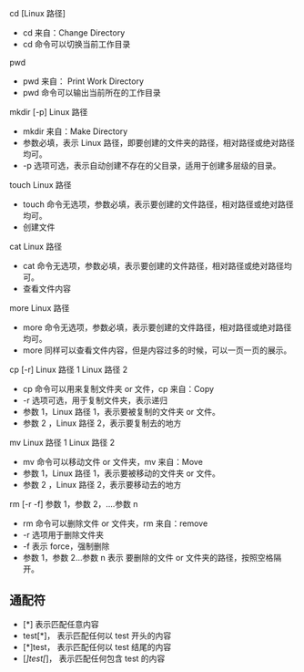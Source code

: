 cd [Linux 路径]

- cd 来自：Change Directory
- cd 命令可以切换当前工作目录

pwd

- pwd 来自： Print Work Directory
- pwd 命令可以输出当前所在的工作目录

mkdir [-p] Linux 路径

- mkdir 来自：Make Directory
- 参数必填，表示 Linux 路径，即要创建的文件夹的路径，相对路径或绝对路径均可。
- -p 选项可选，表示自动创建不存在的父目录，适用于创建多层级的目录。

touch Linux 路径

- touch 命令无选项，参数必填，表示要创建的文件路径，相对路径或绝对路径均可。
- 创建文件

cat Linux 路径

- cat 命令无选项，参数必填，表示要创建的文件路径，相对路径或绝对路径均可。
- 查看文件内容

more Linux 路径

- more 命令无选项，参数必填，表示要创建的文件路径，相对路径或绝对路径均可。
- more 同样可以查看文件内容，但是内容过多的时候，可以一页一页的展示。

cp [-r] Linux 路径 1 Linux 路径 2

- cp 命令可以用来复制文件夹 or 文件，cp 来自：Copy
- -r 选项可选，用于复制文件夹，表示递归
- 参数 1，Linux 路径 1，表示要被复制的文件夹 or 文件。
- 参数 2 ，Linux 路径 2，表示要复制去的地方

mv Linux 路径 1 Linux 路径 2

- mv 命令可以移动文件 or 文件夹，mv 来自：Move
- 参数 1，Linux 路径 1，表示要被移动的文件夹 or 文件。
- 参数 2 ，Linux 路径 2，表示要移动去的地方

rm [-r -f] 参数 1，参数 2，....参数 n

- rm 命令可以删除文件 or 文件夹，rm 来自：remove
- -r 选项用于删除文件夹
- -f 表示 force，强制删除
- 参数 1，参数 2...参数 n 表示 要删除的文件 or 文件夹的路径，按照空格隔开。

## 通配符

- [*] 表示匹配任意内容
- test[*]， 表示匹配任何以 test 开头的内容
- [*]test， 表示匹配任何以 test 结尾的内容
- [*]test[*]， 表示匹配任何包含 test 的内容
  